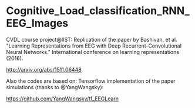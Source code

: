 # Cognitive_Load_classification_RNN_EEG_Images
CVDL course project@IIST: Replication of the paper by Bashivan, et al. "Learning Representations from EEG with Deep Recurrent-Convolutional Neural Networks." International conference on learning representations (2016).

http://arxiv.org/abs/1511.06448

Also the codes are based on:
Tensorflow implementation of the paper simulations (thanks to @YangWangsky):

https://github.com/YangWangsky/tf_EEGLearn
